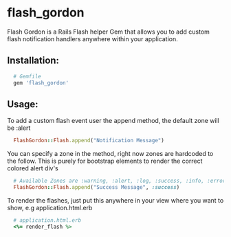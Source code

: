 flash_gordon
============

Flash Gordon is a Rails Flash helper Gem that allows you to add custom flash notification handlers anywhere within your application.

Installation:
-------------

```ruby
  # Gemfile
  gem 'flash_gordon'
```

Usage:
------

To add a custom flash event user the append method, the default zone will be :alert

```ruby
  FlashGordon::Flash.append("Notification Message")
```

You can specify a zone in the method, right now zones are hardcoded to the follow. 
This is purely for bootstrap elements to render the correct colored alert div's

```ruby
  # Available Zones are :warning, :alert, :log, :success, :info, :error, :danger
  FlashGordon::Flash.append("Success Message", :success)
``` 
To render the flashes, just put this anywhere in your view where you want to show, e.g application.html.erb

```ruby
  # application.html.erb
  <%= render_flash %>
```